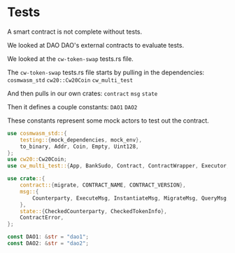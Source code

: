 # Tests

A smart contract is not complete without tests.

We looked at DAO DAO's external contracts to evaluate tests.

We looked at the `cw-token-swap` tests.rs file.

The `cw-token-swap` tests.rs file starts  by pulling in the dependencies:
`cosmwasm_std`
`cw20::Cw20Coin`
`cw_multi_test`

And then pulls in our own crates:
`contract`
`msg`
`state`

Then it defines a couple constants:
`DAO1`
`DAO2`

These constants represent some mock actors to test out the contract.

```rust
use cosmwasm_std::{
    testing::{mock_dependencies, mock_env},
    to_binary, Addr, Coin, Empty, Uint128,
};
use cw20::Cw20Coin;
use cw_multi_test::{App, BankSudo, Contract, ContractWrapper, Executor, SudoMsg};

use crate::{
    contract::{migrate, CONTRACT_NAME, CONTRACT_VERSION},
    msg::{
        Counterparty, ExecuteMsg, InstantiateMsg, MigrateMsg, QueryMsg, StatusResponse, TokenInfo,
    },
    state::{CheckedCounterparty, CheckedTokenInfo},
    ContractError,
};

const DAO1: &str = "dao1";
const DAO2: &str = "dao2";
```
